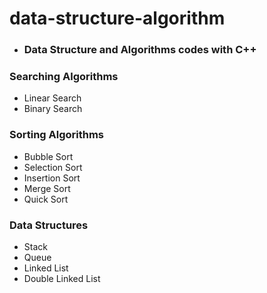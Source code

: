 # data-structure-algorithm
- ### Data Structure and Algorithms codes with C++
### Searching Algorithms
- Linear Search
- Binary Search
### Sorting Algorithms
- Bubble Sort
- Selection Sort
- Insertion Sort
- Merge Sort
- Quick Sort
### Data Structures
- Stack
- Queue
- Linked List
- Double Linked List
